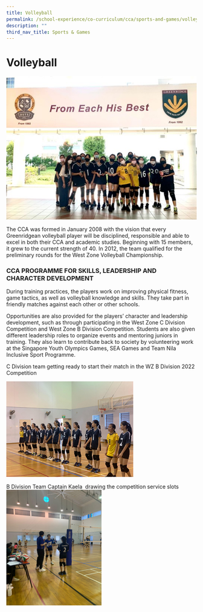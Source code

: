 ```yaml
---
title: Volleyball
permalink: /school-experience/co-curriculum/cca/sports-and-games/volleyball/
description: ""
third_nav_title: Sports & Games
---
```

# **Volleyball**

![](/images/Vball1.jpg)

The CCA was formed in January 2008 with the vision that every Greenridgean volleyball player will be disciplined, responsible and able to excel in both their CCA and academic studies. Beginning with 15 members, it grew to the current strength of 40. In 2012, the team qualified for the preliminary rounds for the West Zone Volleyball Championship. 

### CCA PROGRAMME FOR SKILLS, LEADERSHIP AND CHARACTER DEVELOPMENT

During training practices, the players work on improving physical fitness, game tactics, as well as volleyball knowledge and skills. They take part in friendly matches against each other or other schools.  

Opportunities are also provided for the players’ character and leadership development, such as through participating in the West Zone C Division Competition and West Zone B Division Competition. Students are also given different leadership roles to organize events and mentoring juniors in training. They also learn to contribute back to society by volunteering work at the Singapore Youth Olympics Games, SEA Games and Team Nila Inclusive Sport Programme.

C Division team getting ready to start their match in the WZ B Division 2022 Competition

![](/images/Vball2.png)

B Division Team Captain Kaela  drawing the competition service slots
<img src="/images/Vball3.png" 
     style="width:50%">